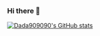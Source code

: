 ### Hi there 👋

[![Dada909090's GitHub stats](https://github-readme-stats.vercel.app/api?username=dada909090)](https://github.com/dada909090/github-readme-stats)

<!--
**dada909090/dada909090** is a ✨ _special_ ✨ repository because its `README.md` (this file) appears on your GitHub profile.

Here are some ideas to get you started:

- 🔭 I’m currently working on ...
- 🌱 I’m currently learning ...
- 👯 I’m looking to collaborate on ...
- 🤔 I’m looking for help with ...
- 💬 Ask me about ...
- 📫 How to reach me: ...
- 😄 Pronouns: ...
- ⚡ Fun fact: ...
-->
